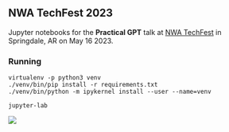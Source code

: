 ## NWA TechFest 2023

Jupyter notebooks for the **Practical GPT** talk at [NWA TechFest](https://nwatechfest.org/) in Springdale, AR on May 16 2023.

### Running

```
virtualenv -p python3 venv
./venv/bin/pip install -r requirements.txt
./venv/bin/python -m ipykernel install --user --name=venv

jupyter-lab
```

![](https://github.com/Bekt/public-workspace/assets/1221480/7761fd7b-78b4-4c4a-ac88-f5c167c889af)

